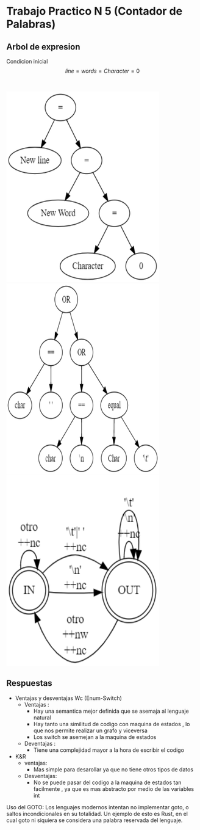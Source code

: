 

# Trabajo Practico N 5 (Contador de Palabras)

## Arbol de expresion
Condicion inicial 
$$line = words = Character = 0 $$

</br>

<img width="400" height="500" src="img/graphviz.png"></br>
<img width="400" height="500" src="img/graphviz2.png"></br>
<img width="400" height="500" src="img/graphviz3.png"></br>

## Respuestas 
 * Ventajas y desventajas Wc (Enum-Switch)
   * Ventajas : 
     * Hay una semantica mejor definida que se asemaja al lenguaje natural 
     * Hay tanto una similitud de codigo con maquina de estados , lo que nos permite realizar un grafo y viceversa
     * Los switch se asemejan a la maquina de estados 
   * Deventajas :
     * Tiene una complejidad mayor a la hora de escribir el codigo 
 * K&R
   * ventajas: 
     * Mas simple para desarollar ya que no tiene otros tipos de datos 
   * Desventajas:
     * No se puede pasar del codigo a la maquina de estados tan facilmente , ya que es mas abstracto por medio de las variables int 


Uso del GOTO:
Los lenguajes modernos intentan no implementar goto, o saltos incondicionales en su totalidad. 
Un ejemplo de esto es Rust, en el cual goto ni siquiera se considera una palabra reservada del lenguaje.
